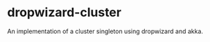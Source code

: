 dropwizard-cluster
==================

An implementation of a cluster singleton using dropwizard and akka.
